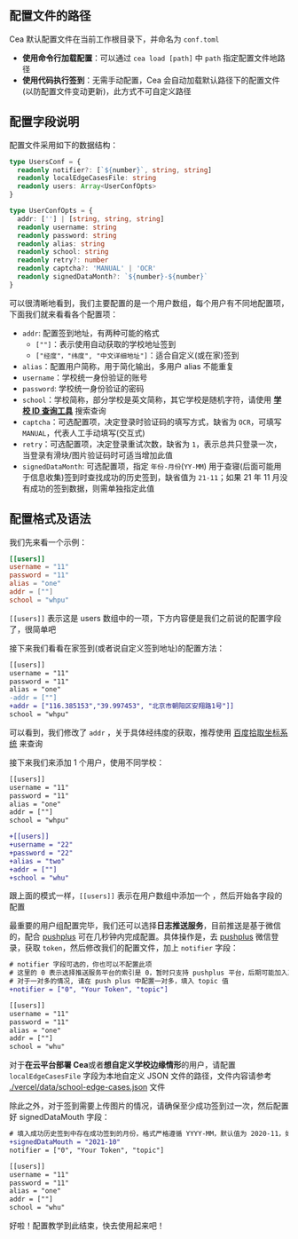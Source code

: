 ## 配置文件的路径

Cea 默认配置文件在当前工作根目录下，并命名为 `conf.toml`

- **使用命令行加载配置**：可以通过 `cea load [path]` 中 `path` 指定配置文件地路径
- **使用代码执行签到**：无需手动配置，Cea 会自动加载默认路径下的配置文件(以防配置文件变动更新)，此方式不可自定义路径

## 配置字段说明

配置文件采用如下的数据结构：

```ts
type UsersConf = {
  readonly notifier?: [`${number}`, string, string]
  readonly localEdgeCasesFile: string
  readonly users: Array<UserConfOpts>
}

type UserConfOpts = {
  addr: [''] | [string, string, string]
  readonly username: string
  readonly password: string
  readonly alias: string
  readonly school: string
  readonly retry?: number
  readonly captcha?: 'MANUAL' | 'OCR'
  readonly signedDataMonth?: `${number}-${number}`
}
```

可以很清晰地看到，我们主要配置的是一个用户数组，每个用户有不同地配置项，下面我们就来看看各个配置项：

- `addr`: 配置签到地址，有两种可能的格式
  - `[""]`：表示使用自动获取的学校地址签到
  - `["经度"，"纬度", "中文详细地址"]`：适合自定义(或在家)签到
- `alias`：配置用户简称，用于简化输出，多用户 alias 不能重复
- `username`：学校统一身份验证的账号
- `password`: 学校统一身份验证的密码
- `school`：学校简称，部分学校是英文简称，其它学校是随机字符，请使用 **[学校 ID 查询工具](https://schoolid.vercel.app)** 搜索查询
- `captcha`：可选配置项，决定登录时验证码的填写方式，缺省为 `OCR`，可填写 `MANUAL`，代表人工手动填写(交互式)
- `retry`：可选配置项，决定登录重试次数，缺省为 `1`，表示总共只登录一次，当登录有滑块/图片验证码时可适当增加此值
- `signedDataMonth`: 可选配置项，指定 `年份-月份`(`YY-MM`) 用于查寝(后面可能用于信息收集)签到时查找成功的历史签到，缺省值为 `21-11`；如果 21 年 11 月没有成功的签到数据，则需单独指定此值

## 配置格式及语法

我们先来看一个示例：

```toml
[[users]]
username = "11"
password = "11"
alias = "one"
addr = [""]
school = "whpu"
```

`[[users]]` 表示这是 users 数组中的一项，下方内容便是我们之前说的配置字段了，很简单吧

接下来我们看看在家签到(或者说自定义签到地址)的配置方法：

```diff
[[users]]
username = "11"
password = "11"
alias = "one"
-addr = [""]
+addr = ["116.385153","39.997453", "北京市朝阳区安翔路1号"]]
school = "whpu"
```

可以看到，我们修改了 `addr` ，关于具体经纬度的获取，推荐使用 [百度拾取坐标系统](https://api.map.baidu.com/lbsapi/getpoint/index.html) 来查询

接下来我们来添加 1 个用户，使用不同学校：

```diff
[[users]]
username = "11"
password = "11"
alias = "one"
addr = [""]
school = "whpu"

+[[users]]
+username = "22"
+password = "22"
+alias = "two"
+addr = [""]
+school = "whu"
```

跟上面的模式一样，`[[users]]` 表示在用户数组中添加一个 ，然后开始各字段的配置

最重要的用户组配置完毕，我们还可以选择**日志推送服务**，目前推送是基于微信的，配合 [pushplus](http://pushplus.hxtrip.com/message) 可在几秒钟内完成配置。具体操作是，去 [pushplus](http://pushplus.hxtrip.com/message) 微信登录，获取 `token`，然后修改我们的配置文件，加上 `notifier` 字段：

```diff
# notifier 字段可选的，你也可以不配置此项
# 这里的 0 表示选择推送服务平台的索引是 0，暂时只支持 pushplus 平台，后期可能加入其它平台支持
# 对于一对多的情况, 请在 push plus 中配置一对多，填入 topic 值
+notifier = ["0", "Your Token", "topic"]

[[users]]
username = "11"
password = "11"
alias = "one"
addr = [""]
school = "whu"
```

对于<strong id="edge_link">在云平台部署 Cea</strong>或者**想自定义学校边缘情形**的用户，请配置 `localEdgeCasesFile` 字段为本地自定义 JSON 文件的路径，文件内容请参考 [./vercel/data/school-edge-cases.json](https://github.com/ceajs/cea/blob/main/vercel/data/school-edge-cases.json) 文件

除此之外，对于签到需要上传图片的情况，请确保至少成功签到过一次，然后配置好 signedDataMouth 字段：

```diff
# 填入成功历史签到中存在成功签到的月份，格式严格遵循 YYYY-MM，默认值为 2020-11，如果你在此月有成功签到记录，可以省此字段的配置
+signedDataMouth = "2021-10"
notifier = ["0", "Your Token", "topic"]

[[users]]
username = "11"
password = "11"
alias = "one"
addr = [""]
school = "whu"
```

好啦！配置教学到此结束，快去使用起来吧！

